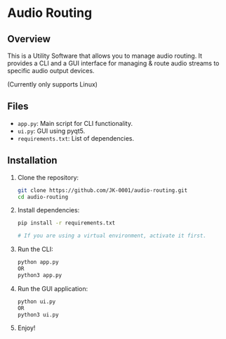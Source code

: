 # Audio Routing

## Overview

This is a Utility Software that allows you to manage audio routing. It provides a CLI and a GUI interface for managing & route audio streams to specific audio output devices.

(Currently only supports Linux)

## Files

- `app.py`: Main script for CLI functionality.
- `ui.py`: GUI using pyqt5.
- `requirements.txt`: List of dependencies.

## Installation

1. Clone the repository:
   ```bash
   git clone https://github.com/JK-0001/audio-routing.git
   cd audio-routing
   ```

2. Install dependencies:
   ```bash
   pip install -r requirements.txt

   # If you are using a virtual environment, activate it first.
   ```

3. Run the CLI:
   ```bash
   python app.py
   OR
   python3 app.py
   ```

4. Run the GUI application:
   ```bash
   python ui.py
   OR
   python3 ui.py
   ```

5. Enjoy!